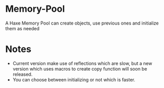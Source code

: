 Memory-Pool
===========

A Haxe Memory Pool can create objects, use previous ones and initialize them as needed

Notes
===========

- Current version make use of reflections which are slow, but a new version which uses macros to create copy function will soon be released.
- You can choose between initializing or not which is faster.

